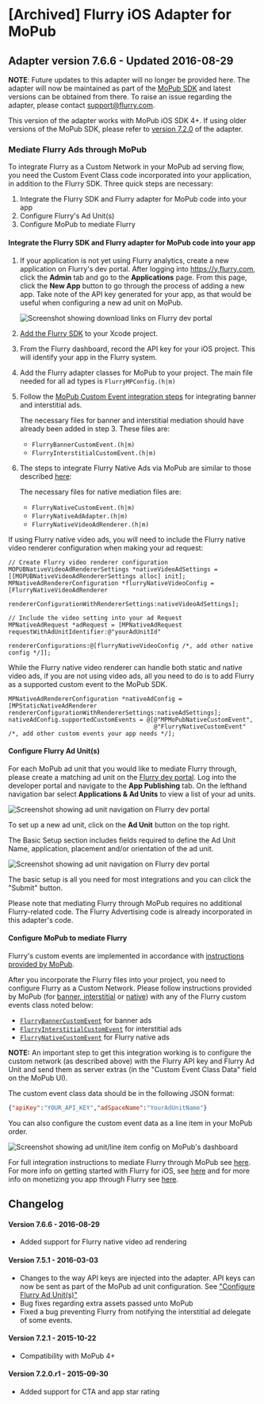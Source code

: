 [Archived] Flurry iOS Adapter for MoPub
=======================================

Adapter version 7.6.6 - Updated 2016-08-29
------------------------------------------
**NOTE**: Future updates to this adapter will no longer be provided here. The adapter will now be maintained as part of the 
[MoPub SDK](https://github.com/mopub/mopub-ios-sdk) and latest versions can be obtained from there. To raise an issue regarding the adapter, 
please contact support@flurry.com.

This version of the adapter works with MoPub iOS SDK 4+. If using older versions of the MoPub SDK, please refer to
[version 7.2.0](https://github.com/flurry/FlurryAdapterForMoPubiOS/tree/v7.2.0_for_mopub_pre_4.0.0) of the adapter.


###  Mediate Flurry Ads through MoPub

To integrate Flurry as a Custom Network in your MoPub ad serving flow, you need the
Custom Event Class code incorporated into your application, in addition to the Flurry SDK.
Three quick steps are necessary:

1. Integrate the Flurry SDK and Flurry adapter for MoPub code into your app
2. Configure Flurry's Ad Unit(s)
3. Configure MoPub to mediate Flurry

#### Integrate the Flurry SDK and Flurry adapter for MoPub code into your app

1. If your application is not yet using Flurry analytics, create a new application on Flurry's
dev portal. After logging into https://y.flurry.com, click the **Admin**  tab and go to the **Applications** page.
From this page, click the **New App** button to go through the process of adding a new app. Take note of the API key
generated for your app, as that would be useful when configuring a new ad unit on MoPub. 

    ![Screenshot showing download links on Flurry dev portal](imgs/add_project_link.png)

2. [Add the Flurry SDK](https://developer.yahoo.com/flurry/docs/integrateflurry/ios/#import-flurry-libraries) to 
your Xcode project.

3. From the Flurry dashboard, record the API key for your iOS project. This will identify your app in the Flurry system.

4. Add the Flurry adapter classes for MoPub to your project. The main file needed for all ad types is `FlurryMPConfig.(h|m)`

5. Follow the [MoPub Custom Event integration steps](https://github.com/mopub/mopub-ios-sdk/wiki/Integrating-Third-Party-Ad-Networks)
for integrating banner and interstitial ads.

   The necessary files for banner and interstitial mediation should have already been added in step 3. These files are:
    * `FlurryBannerCustomEvent.(h|m)`
    * `FlurryInterstitialCustomEvent.(h|m)`

6. The steps to integrate Flurry Native Ads via MoPub are similar to those described [here](https://github.com/mopub/mopub-ios-sdk/wiki/Integrating-Native-Third-Party-Ad-Networks):

   The necessary files for native mediation files are:
    * `FlurryNativeCustomEvent.(h|m)`
    * `FlurryNativeAdAdapter.(h|m)`
    * `FlurryNativeVideoAdRenderer.(h|m)`
 
 If using Flurry native video ads, you will need to include the Flurry native video renderer configuration when making your ad request:

 ```objc
 // Create Flurry video renderer configuration
 MOPUBNativeVideoAdRendererSettings *nativeVideoAdSettings = [[MOPUBNativeVideoAdRendererSettings alloc] init];
 MPNativeAdRendererConfiguration *flurryNativeVideoConfig = [FlurryNativeVideoAdRenderer 
                                                             rendererConfigurationWithRendererSettings:nativeVideoAdSettings];

 // Include the video setting into your ad Request
 MPNativeAdRequest *adRequest = [MPNativeAdRequest requestWithAdUnitIdentifier:@"yourAdUnitId" 
                                                        rendererConfigurations:@[flurryNativeVideoConfig /*, add other native config */]];
 ```

 While the Flurry native video renderer can handle both static and native video ads, if you are not using video ads, all you need to do is to
 add Flurry as a supported custom event to the MoPub SDK.

 ```objc
 MPNativeAdRendererConfiguration *nativeAdConfig = [MPStaticNativeAdRenderer rendererConfigurationWithRendererSettings:nativeAdSettings];
 nativeAdConfig.supportedCustomEvents = @[@"MPMoPubNativeCustomEvent", 
                                          @"FlurryNativeCustomEvent" /*, add other custom events your app needs */];
 ```

#### Configure Flurry Ad Unit(s)

For each MoPub ad unit that you would like to mediate Flurry through, please create a matching ad
unit on the [Flurry dev portal](https://y.flurry.com). Log into the developer portal and navigate
to the **App Publishing** tab. On the lefthand navigation bar select **Applications & Ad Units** to
view a list of your ad units.

![Screenshot showing ad unit navigation on Flurry dev portal](imgs/ad_unit_navigation.png)

To set up a new ad unit, click on the **Ad Unit** button on the top right.

The Basic Setup section includes fields required to define the Ad Unit Name, application,
placement and/or orientation of the ad unit.

![Screenshot showing ad unit navigation on Flurry dev portal](imgs/native_ad_setup.png)

The basic setup is all you need for most integrations and you can click the "Submit" button.

Please note that mediating Flurry through MoPub requires no additional Flurry-related code.
The Flurry Advertising code is already incorporated in this adapter's code.

#### Configure MoPub to mediate Flurry

Flurry's custom events are implemented in accordance with [instructions provided by MoPub](https://github.com/mopub/mopub-ios-sdk/wiki/Custom-Events).

After you incorporate the Flurry files into your project, you need to configure Flurry as a Custom Network. 
Please follow instructions provided by MoPub 
(for [banner, interstitial](https://dev.twitter.com/mopub/ui-setup/custom-network-setup) or [native](https://dev.twitter.com/mopub/ui-setup/network-setup-custom-native)) 
with any of the Flurry custom events class noted below:

* [`FlurryBannerCustomEvent`](FlurryBannerCustomEvent.h) for banner ads
* [`FlurryInterstitialCustomEvent`](FlurryInterstitialCustomEvent.h) for interstitial ads
* [`FlurryNativeCustomEvent`](FlurryNativeCustomEvent.h) for Flurry native ads

**NOTE:** An important step to get this integration working is to configure the custom network (as described above) with the
Flurry API key and Flurry Ad Unit and send them as server extras (in the "Custom Event Class Data" field on the MoPub UI).

The custom event class data should be in the following JSON format:

```json
{"apiKey":"YOUR_API_KEY","adSpaceName":"YourAdUnitName"}
```

You can also configure the custom event data as a line item in your MoPub order.

![Screenshot showing ad unit/line item config on MoPub's dashboard](imgs/mopub_line_item_config.png)

For full integration instructions to mediate Flurry through MoPub see 
[here](https://developer.yahoo.com/flurry/docs/publisher/mediation/mopub/ios/). 
For more info on getting started with Flurry for iOS, see
[here](https://developer.yahoo.com/flurry/docs/integrateflurry/ios/)
and for more info on monetizing you app through Flurry see 
[here](https://developer.yahoo.com/flurry/docs/publisher/code/ios-ad-publishing/).

Changelog
---------
#### Version 7.6.6 - 2016-08-29
* Added support for Flurry native video ad rendering

#### Version 7.5.1 - 2016-03-03
* Changes to the way API keys are injected into the adapter. API keys can now be sent as part of the MoPub ad unit configuration. See ["Configure Flurry Ad Unit(s)"](#configure-flurry-ad-units)
* Bug fixes regarding extra assets passed unto MoPub
* Fixed a bug preventing Flurry from notifying the interstitial ad delegate of some events.

#### Version 7.2.1 - 2015-10-22
* Compatibility with MoPub 4+

#### Version 7.2.0.r1 - 2015-09-30
* Added support for CTA and app star rating
